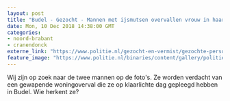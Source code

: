 ```yaml
---
layout: post
title: "Budel - Gezocht - Mannen met ijsmutsen overvallen vrouw in haar woning"
date: Mon, 10 Dec 2018 14:38:00 GMT
categories: 
- noord-brabant 
- cranendonck 
externe_link: "https://www.politie.nl/gezocht-en-vermist/gezochte-personen/2018/juli/09-woningoverval-budel.html"
feature_image: "https://www.politie.nl/binaries/content/gallery/politie/gezocht/verdachten/2018/juli/09-ob/bureaubrabant/compilatie-daders-budel-woningoverval.jpg"
---
```


Wij zijn op zoek naar de twee mannen op de foto's. Ze worden verdacht van een gewapende woningoverval die ze op klaarlichte dag gepleegd hebben in Budel. Wie herkent ze?
